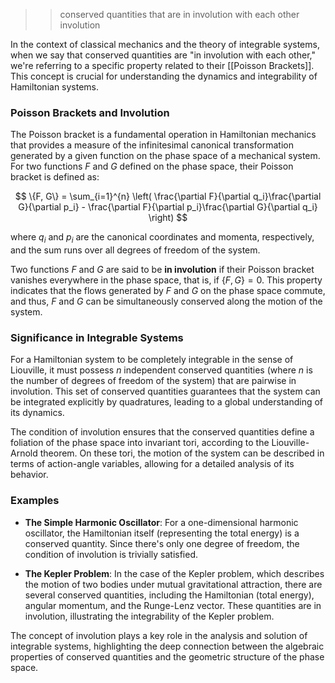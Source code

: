 >> conserved quantities that are in involution with each other 
>involution

In the context of classical mechanics and the theory of integrable systems, when we say that conserved quantities are "in involution with each other," we're referring to a specific property related to their [[Poisson Brackets]]. This concept is crucial for understanding the dynamics and integrability of Hamiltonian systems.

### Poisson Brackets and Involution

The Poisson bracket is a fundamental operation in Hamiltonian mechanics that provides a measure of the infinitesimal canonical transformation generated by a given function on the phase space of a mechanical system. For two functions $F$ and $G$ defined on the phase space, their Poisson bracket is defined as:

$$
\{F, G\} = \sum_{i=1}^{n} \left( \frac{\partial F}{\partial q_i}\frac{\partial G}{\partial p_i} - \frac{\partial F}{\partial p_i}\frac{\partial G}{\partial q_i} \right)
$$

where $q_i$ and $p_i$ are the canonical coordinates and momenta, respectively, and the sum runs over all degrees of freedom of the system.

Two functions $F$ and $G$ are said to be **in involution** if their Poisson bracket vanishes everywhere in the phase space, that is, if $\{F, G\} = 0$. This property indicates that the flows generated by $F$ and $G$ on the phase space commute, and thus, $F$ and $G$ can be simultaneously conserved along the motion of the system.

### Significance in Integrable Systems

For a Hamiltonian system to be completely integrable in the sense of Liouville, it must possess $n$ independent conserved quantities (where $n$ is the number of degrees of freedom of the system) that are pairwise in involution. This set of conserved quantities guarantees that the system can be integrated explicitly by quadratures, leading to a global understanding of its dynamics.

The condition of involution ensures that the conserved quantities define a foliation of the phase space into invariant tori, according to the Liouville-Arnold theorem. On these tori, the motion of the system can be described in terms of action-angle variables, allowing for a detailed analysis of its behavior.

### Examples

- **The Simple Harmonic Oscillator**: For a one-dimensional harmonic oscillator, the Hamiltonian itself (representing the total energy) is a conserved quantity. Since there's only one degree of freedom, the condition of involution is trivially satisfied.

- **The Kepler Problem**: In the case of the Kepler problem, which describes the motion of two bodies under mutual gravitational attraction, there are several conserved quantities, including the Hamiltonian (total energy), angular momentum, and the Runge-Lenz vector. These quantities are in involution, illustrating the integrability of the Kepler problem.

The concept of involution plays a key role in the analysis and solution of integrable systems, highlighting the deep connection between the algebraic properties of conserved quantities and the geometric structure of the phase space.